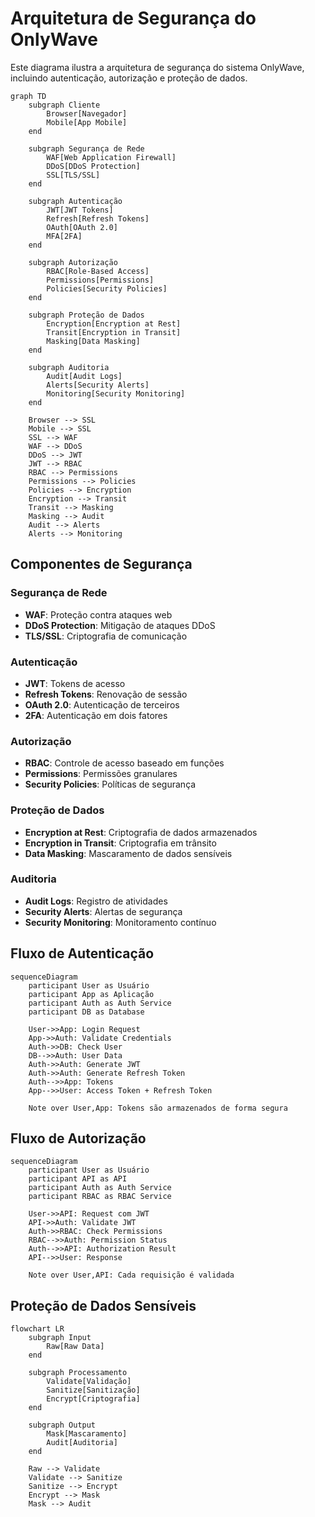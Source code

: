 # Arquitetura de Segurança do OnlyWave

Este diagrama ilustra a arquitetura de segurança do sistema OnlyWave, incluindo autenticação, autorização e proteção de dados.

```mermaid
graph TD
    subgraph Cliente
        Browser[Navegador]
        Mobile[App Mobile]
    end

    subgraph Segurança de Rede
        WAF[Web Application Firewall]
        DDoS[DDoS Protection]
        SSL[TLS/SSL]
    end

    subgraph Autenticação
        JWT[JWT Tokens]
        Refresh[Refresh Tokens]
        OAuth[OAuth 2.0]
        MFA[2FA]
    end

    subgraph Autorização
        RBAC[Role-Based Access]
        Permissions[Permissions]
        Policies[Security Policies]
    end

    subgraph Proteção de Dados
        Encryption[Encryption at Rest]
        Transit[Encryption in Transit]
        Masking[Data Masking]
    end

    subgraph Auditoria
        Audit[Audit Logs]
        Alerts[Security Alerts]
        Monitoring[Security Monitoring]
    end

    Browser --> SSL
    Mobile --> SSL
    SSL --> WAF
    WAF --> DDoS
    DDoS --> JWT
    JWT --> RBAC
    RBAC --> Permissions
    Permissions --> Policies
    Policies --> Encryption
    Encryption --> Transit
    Transit --> Masking
    Masking --> Audit
    Audit --> Alerts
    Alerts --> Monitoring
```

## Componentes de Segurança

### Segurança de Rede
- **WAF**: Proteção contra ataques web
- **DDoS Protection**: Mitigação de ataques DDoS
- **TLS/SSL**: Criptografia de comunicação

### Autenticação
- **JWT**: Tokens de acesso
- **Refresh Tokens**: Renovação de sessão
- **OAuth 2.0**: Autenticação de terceiros
- **2FA**: Autenticação em dois fatores

### Autorização
- **RBAC**: Controle de acesso baseado em funções
- **Permissions**: Permissões granulares
- **Security Policies**: Políticas de segurança

### Proteção de Dados
- **Encryption at Rest**: Criptografia de dados armazenados
- **Encryption in Transit**: Criptografia em trânsito
- **Data Masking**: Mascaramento de dados sensíveis

### Auditoria
- **Audit Logs**: Registro de atividades
- **Security Alerts**: Alertas de segurança
- **Security Monitoring**: Monitoramento contínuo

## Fluxo de Autenticação

```mermaid
sequenceDiagram
    participant User as Usuário
    participant App as Aplicação
    participant Auth as Auth Service
    participant DB as Database

    User->>App: Login Request
    App->>Auth: Validate Credentials
    Auth->>DB: Check User
    DB-->>Auth: User Data
    Auth->>Auth: Generate JWT
    Auth->>Auth: Generate Refresh Token
    Auth-->>App: Tokens
    App-->>User: Access Token + Refresh Token

    Note over User,App: Tokens são armazenados de forma segura
```

## Fluxo de Autorização

```mermaid
sequenceDiagram
    participant User as Usuário
    participant API as API
    participant Auth as Auth Service
    participant RBAC as RBAC Service

    User->>API: Request com JWT
    API->>Auth: Validate JWT
    Auth->>RBAC: Check Permissions
    RBAC-->>Auth: Permission Status
    Auth-->>API: Authorization Result
    API-->>User: Response

    Note over User,API: Cada requisição é validada
```

## Proteção de Dados Sensíveis

```mermaid
flowchart LR
    subgraph Input
        Raw[Raw Data]
    end

    subgraph Processamento
        Validate[Validação]
        Sanitize[Sanitização]
        Encrypt[Criptografia]
    end

    subgraph Output
        Mask[Mascaramento]
        Audit[Auditoria]
    end

    Raw --> Validate
    Validate --> Sanitize
    Sanitize --> Encrypt
    Encrypt --> Mask
    Mask --> Audit
``` 